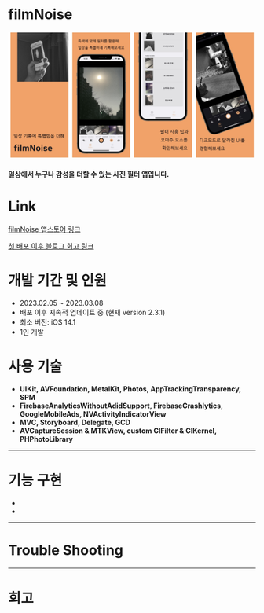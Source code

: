 # filmNoise

![imagesForApp](./readMeImage/appImage.jpg)

#### 일상에서 누구나 감성을 더할 수 있는 사진 필터 앱입니다.

# Link

[filmNoise 앱스토어 링크](https://apps.apple.com/app/filmnoise/id6445938664)

[첫 배포 이후 블로그 회고 링크](https://velog.io/@simonyain/series/filmNoise-개발-과정)

# 개발 기간 및 인원
- 2023.02.05 ~ 2023.03.08
- 배포 이후 지속적 업데이트 중 (현재 version 2.3.1)
- 최소 버전: iOS 14.1
- 1인 개발

# 사용 기술
- **UIKit, AVFoundation, MetalKit, Photos, AppTrackingTransparency, SPM**
- **FirebaseAnalyticsWithoutAdidSupport, FirebaseCrashlytics, GoogleMobileAds, NVActivityIndicatorView**
- **MVC, Storyboard, Delegate, GCD**
- **AVCaptureSession & MTKView, custom CIFilter & CIKernel, PHPhotoLibrary**

------

# 기능 구현
- 
- 

------

# Trouble Shooting



------

# 회고
